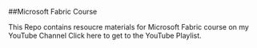 ##Microsoft Fabric Course


This Repo contains resoucre materials for Microsoft Fabric course on my YouTube Channel
Click here to get to the YouTube Playlist. 
